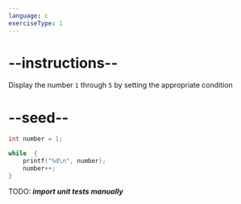 ```yaml
---
language: c
exerciseType: 1
---
```


# --instructions--

Display the number `1` through `5` by setting the appropriate condition

# --seed--

```c
int number = 1;

while  {
    printf("%d\n", number);
    number++;
}
```

TODO: ___import unit tests manually___
